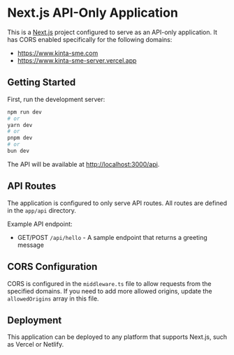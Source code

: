 # Next.js API-Only Application

This is a [Next.js](https://nextjs.org/) project configured to serve as an API-only application. It has CORS enabled specifically for the following domains:
- https://www.kinta-sme.com
- https://www.kinta-sme-server.vercel.app

## Getting Started

First, run the development server:

```bash
npm run dev
# or
yarn dev
# or
pnpm dev
# or
bun dev
```

The API will be available at [http://localhost:3000/api](http://localhost:3000/api).

## API Routes

The application is configured to only serve API routes. All routes are defined in the `app/api` directory.

Example API endpoint:
- GET/POST `/api/hello` - A sample endpoint that returns a greeting message

## CORS Configuration

CORS is configured in the `middleware.ts` file to allow requests from the specified domains. If you need to add more allowed origins, update the `allowedOrigins` array in this file.

## Deployment

This application can be deployed to any platform that supports Next.js, such as Vercel or Netlify.
